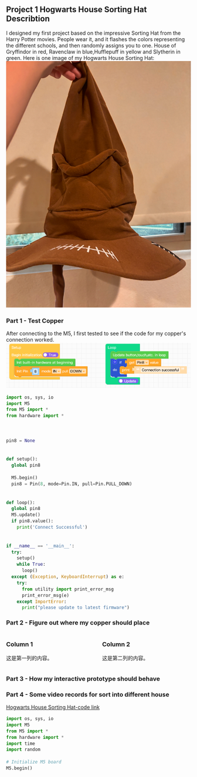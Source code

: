 ## Project 1 Hogwarts House Sorting Hat Describtion  
I designed my first project based on the impressive Sorting Hat from the Harry Potter movies. 
People wear it, and it flashes the colors representing the different schools, and then randomly assigns you to one.
House of Gryffindor in red, Ravenclaw in blue,Hufflepuff in yellow and Slytherin in green.
Here is one image of my Hogwarts House Sorting Hat:
![Here is one image of my Hogwarts House Sorting Hat](Hat.png)


### Part 1 - Test Copper
After connecting to the M5, I first tested to see if the code for my copper's connection worked.
![How it build in UIFLOW](UIFLOW.png)
```Python
import os, sys, io
import M5
from M5 import *
from hardware import *



pin8 = None


def setup():
  global pin8

  M5.begin()
  pin8 = Pin(8, mode=Pin.IN, pull=Pin.PULL_DOWN)


def loop():
  global pin8
  M5.update()
  if pin8.value():
    print('Connect Successful')


if __name__ == '__main__':
  try:
    setup()
    while True:
      loop()
  except (Exception, KeyboardInterrupt) as e:
    try:
      from utility import print_error_msg
      print_error_msg(e)
    except ImportError:
      print("please update to latest firmware")
```


### Part 2 - Figure out where my copper should place
<div style="display: flex;">
  <div style="flex: 1; padding-right: 10px;">
    <h3>Column 1</h3>
    <p>这是第一列的内容。</p>
  </div>
  <div style="flex: 1; padding-left: 10px;">
    <h3>Column 2</h3>
    <p>这是第二列的内容。</p>
  </div>
</div>

### Part 3 - How my interactive prototype should behave

### Part 4 - Some video records for sort into different house




[Hogwarts House Sorting Hat-code link](Code.py)

```Python
import os, sys, io
import M5
from M5 import *
from hardware import *
import time
import random

# Initialize M5 board
M5.begin()
```
